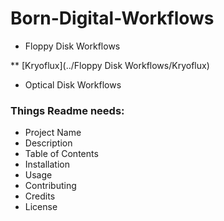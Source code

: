 # Born-Digital-Workflows
* Floppy Disk Workflows

** [Kryoflux](../Floppy Disk Workflows/Kryoflux)

* Optical Disk Workflows

### Things Readme needs:
* Project Name
* Description
* Table of Contents
* Installation
* Usage
* Contributing
* Credits
* License
